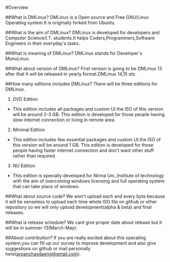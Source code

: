 #Overview

##What is DMLinux?
DMLinux is a Open source and Free GNU/Linux Operating system.It is originally forked from Ubuntu.

##What is the aim of DMLinux?
DMLinux is developed for developers and Computer Science/I.T. students.It helps Coders,Programmers,Software Engineers in their everyday's tasks.

##What is meaning of DMLinux?
DMLinux stands for Developer's MonoLinux.

##What about version of DMLinux?
First version is going to be DMLinux 13 after that It will be released in yearly format.DMLinux 14,15 etc.

##How many editions includes DMLinux?
There will be three editions for DMLinux.
1. DVD Edition
- This edition includes all packages and custom UI.the ISO of this version will be around 2-3 GB.
This edition is developed for those people having slow internet connection or living in remote area.
2. Minimal Edition
- This edition includes few essential packages and custom UI.the ISO of this version will be around 1 GB.
This edition is developed for those people having faster internet connection and don't want other stuff rather than required.
3. NU Edition
- This edition is specially developed for Nirma Uni.,Institute of technology with the aim of overcoming windows licensing and full operating system that can take place of windows.

##What about source code?
We won't upload each and every byte because it will be senseless to upload each time whole ISO file on github or other repository so we will only upload development(alpha & beta) and final releases.

##What is release schedule?
We cant give proper date about release but it will be in summer-13(March-May).

##About contribution?
If you are really excited about this operating system,you can fill up our survey to improve development and also give suggestions on github or mail personally here(arpanchavdaeng@gmail.com).



